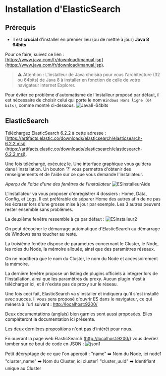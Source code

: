 # Installation d'ElasticSearch

## Prérequis

- Il est **crucial** d'installer en premier lieu (ou de mettre à jour) **Java 8 64bits**

Pour ce faire, suivez ce lien : [https://www.java.com/fr/download/manual.jsp](https://www.java.com/fr/download/manual.jsp).
>  :warning: Attention : L'installeur de Java choisira pour vous l'architecture (32 ou 64bits) de Java 8 à installer en fonction de celle de votre navigateur Internet Explorer.

Pour éviter ce problème d'automatisme de l'installeur proposé par défaut, il est nécessaire de choisir celui qui porte le nom `Windows Hors ligne (64 bits)`, comme montré ci-dessous.
![Java8-64bits](/uploads/7c82d20f9d3924f468c68215b4a4c448/Java8-64bits.PNG)

## ElasticSearch

Téléchargez ElasticSearch 6.2.2 à cette adresse : [https://artifacts.elastic.co/downloads/elasticsearch/elasticsearch-6.2.2.msi](https://artifacts.elastic.co/downloads/elasticsearch/elasticsearch-6.2.2.msi).

Une fois téléchargé, exécutez le. 
Une interface graphique vous guidera dans l'installation. 
Un bouton '?' vous permettra d'obtenir des renseignements et de l'aide sur ce que vous demande l'installateur. 

*Aperçu de l'aide d'une des fenêtres de l'installateur*
![ESinstalleurAide](/uploads/fbeb32c78a724880576942222733ad13/ESinstalleurAide.PNG)

L'installateur va vous proposer d'enregistrer 4 dossiers : Home, Data, Config, et Logs.
Il est préférable de séparer Home des autres afin de ne pas les écraser lors d'une grosse mise à jour par exemple. Les 3 autres peuvent rester ensemble sans problèmes.

La deuxième fenêtre ressemble à ça par défaut :
![ESinstalleur2](/uploads/3d1d95a548958beb0bc356b9e1831fff/ESinstalleur2.PNG)

On peut décocher le démarrage automatique d'ElasticSearch au démarrage de Windows sans toucher au reste. 

La troisième fenêtre dispose de paramètres concernant le Cluster, le Node, les roles du Node, la mémoire allouée, ainsi que des paramètres réseaux. 

On ne modifiera que le nom du Cluster, le nom du Node et accessoirement la mémoire. 

La dernière fenêtre propose un listing de plugins officiels à intégrer lors de l'installation, ainsi que les paramètres du proxy. Aucun plugin n'est à télécharger ici, et il n'existe pas de proxy sur le réseau. 

Une fois ceci fait, ElasticSearch va s'installer et indiquera qu'il s'est installé avec succès. 
Il vous sera proposé d'ouvrir ES dans le navigateur, ce qui mènera à l'url suivant : [http://localhost:9200/](http://localhost:9200/)

Deux documentations (anglais) bien garnies sont aussi proposées. Elles compléteront la documentation ici présente.

Les deux dernières propositions n'ont pas d’intérêt pour nous. 

En ouvrant la page web ElasticSearch ([http://localhost:9200/](http://localhost:9200/)) vous devriez tomber sur ce bout de code en JSON :
![json1](/uploads/bf5d6e30d6c4acdb05fb8aa3370b94cf/json1.PNG)

Petit décryptage de ce que l'on aperçoit : 
"name" :arrow_right: Nom du Node, ici node1
"cluster_name" :arrow_right: Nom du Cluster, ici cluster1
"cluster_uuid" :arrow_right: Identifiant unique au Cluster



